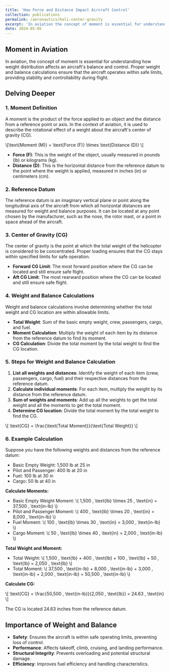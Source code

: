 ```yaml
---
title: 'How Force and Distance Impact Aircraft Control'
collection: publications
permalink: /aeronautics/heli-center-gravity
excerpt: 'In aviation the concept of moment is essential for understanding how weight distribution affects an aircraft's balance and control. ' 
date: 2024-05-05    
---
```


## Moment in Aviation

In aviation, the concept of moment is essential for understanding how weight distribution affects an aircraft's balance and control. Proper weight and balance calculations ensure that the aircraft operates within safe limits, providing stability and controllability during flight.

## Delving Deeper

### 1. **Moment Definition**

A moment is the product of the force applied to an object and the distance from a reference point or axis. In the context of aviation, it is used to describe the rotational effect of a weight about the aircraft's center of gravity (CG).

\\[\text{Moment (M)} = \text{Force (F)} \times \text{Distance (D)} \\]

- **Force (F)**: This is the weight of the object, usually measured in pounds (lb) or kilograms (kg).
- **Distance (D)**: This is the horizontal distance from the reference datum to the point where the weight is applied, measured in inches (in) or centimeters (cm).

### 2. **Reference Datum**

The reference datum is an imaginary vertical plane or point along the longitudinal axis of the aircraft from which all horizontal distances are measured for weight and balance purposes. It can be located at any point chosen by the manufacturer, such as the nose, the rotor mast, or a point in space ahead of the aircraft.

### 3. **Center of Gravity (CG)**

The center of gravity is the point at which the total weight of the helicopter is considered to be concentrated. Proper loading ensures that the CG stays within specified limits for safe operation.

- **Forward CG Limit**: The most forward position where the CG can be located and still ensure safe flight.
- **Aft CG Limit**: The most rearward position where the CG can be located and still ensure safe flight.

### 4. **Weight and Balance Calculations**

Weight and balance calculations involve determining whether the total weight and CG location are within allowable limits.

- **Total Weight**: Sum of the basic empty weight, crew, passengers, cargo, and fuel.
- **Moment Calculation**: Multiply the weight of each item by its distance from the reference datum to find its moment.
- **CG Calculation**: Divide the total moment by the total weight to find the CG location.

### 5. **Steps for Weight and Balance Calculation**

1. **List all weights and distances**: Identify the weight of each item (crew, passengers, cargo, fuel) and their respective distances from the reference datum.
2. **Calculate individual moments**: For each item, multiply the weight by its distance from the reference datum.
3. **Sum of weights and moments**: Add up all the weights to get the total weight and all the moments to get the total moment.
4. **Determine CG location**: Divide the total moment by the total weight to find the CG.

\\[ \text{CG} = \frac{\text{Total Moment}}{\text{Total Weight}} \\]

### 6. **Example Calculation**

Suppose you have the following weights and distances from the reference datum:

- Basic Empty Weight: 1,500 lb at 25 in
- Pilot and Passenger: 400 lb at 20 in
- Fuel: 100 lb at 30 in
- Cargo: 50 lb at 40 in

**Calculate Moments:**

- Basic Empty Weight Moment: \\( 1,500 \, \text{lb} \times 25 \, \text{in} = 37,500 \, \text{in-lb} \\)
- Pilot and Passenger Moment: \\( 400 \, \text{lb} \times 20 \, \text{in} = 8,000 \, \text{in-lb} \\)
- Fuel Moment: \\( 100 \, \text{lb} \times 30 \, \text{in} = 3,000 \, \text{in-lb} \\)
- Cargo Moment: \\( 50 \, \text{lb} \times 40 \, \text{in} = 2,000 \, \text{in-lb} \\)

**Total Weight and Moment:**

- Total Weight: \\( 1,500 \, \text{lb} + 400 \, \text{lb} + 100 \, \text{lb} + 50 \, \text{lb} = 2,050 \, \text{lb} \\)
- Total Moment: \\( 37,500 \, \text{in-lb} + 8,000 \, \text{in-lb} + 3,000 \, \text{in-lb} + 2,000 \, \text{in-lb} = 50,500 \, \text{in-lb} \\)

**Calculate CG:**

\\[ \text{CG} = \frac{50,500 \, \text{in-lb}}{2,050 \, \text{lb}} = 24.63 \, \text{in} \\]

The CG is located 24.63 inches from the reference datum.

## Importance of Weight and Balance

- **Safety**: Ensures the aircraft is within safe operating limits, preventing loss of control.
- **Performance**: Affects takeoff, climb, cruising, and landing performance.
- **Structural Integrity**: Prevents overloading and potential structural damage.
- **Efficiency**: Improves fuel efficiency and handling characteristics.

